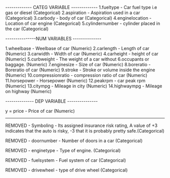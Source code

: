 
------------- CATEG VARIABLE -------------
1.fueltype - Car fuel type i.e gas or diesel (Categorical)
2.aspiration - Aspiration used in a car (Categorical)
3.carbody - body of car (Categorical)
4.enginelocation - Location of car engine (Categorical)
5.cylindernumber - cylinder placed in the car (Categorical)

---------------NUM VARIABLES --------------

1.wheelbase - Weelbase of car (Numeric)
2.carlength - Length of car (Numeric)
3.carwidth - Width of car (Numeric)
4.carheight - height of car (Numeric)
5.curbweight - The weight of a car without 6.occupants or baggage. (Numeric)
7.enginesize - Size of car (Numeric)
8.boreratio - Boreratio of car (Numeric)
9.stroke - Stroke or volume inside the engine (Numeric)
10.compressionratio - compression ratio of car (Numeric)
11.horsepower - Horsepower (Numeric)
12.peakrpm - car peak rpm (Numeric)
13.citympg - Mileage in city (Numeric)
14.highwaympg - Mileage on highway (Numeric)

-------------- DEP VARIABLE ---------------

y = price - Price of car (Numeric)

-------------------------------------------
REMOVED - Symboling - Its assigned insurance risk rating, A value of +3 indicates that the auto is risky, -3 that it is probably pretty safe.(Categorical)

REMOVED - doornumber - Number of doors in a car (Categorical)

REMOVED - enginetype - Type of engine. (Categorical)

REMOVED - fuelsystem - Fuel system of car (Categorical)

REMOVED - drivewheel - type of drive wheel (Categorical)